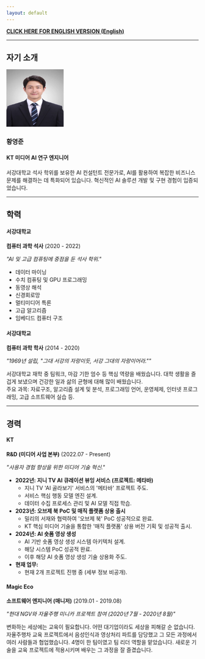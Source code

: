```yaml
---
layout: default
---
```

<p><strong><a href="index_en.html">CLICK HERE FOR ENGLISH VERSION (English)</a></strong></p>
<hr>

<section id="about">
  <h2>자기 소개</h2>
  <img src="images/profile.jpg" alt="황영준 프로필 사진" style="width:150px;height:150px;">
  <h3>황영준</h3>
  <h4>KT 미디어 AI 연구 엔지니어</h4>
  <p>서강대학교 석사 학위를 보유한 AI 컨설턴트 전문가로, AI를 활용하여 복잡한 비즈니스 문제를 해결하는 데 특화되어 있습니다. 혁신적인 AI 솔루션 개발 및 구현 경험이 입증되었습니다.</p>
</section>
<hr>

<section id="education">
  <h2>학력</h2>
  <div>
    <h4>서강대학교</h4>
    <p><strong>컴퓨터 과학 석사</strong> (2020 - 2022)</p>
    <p><em>"AI 및 고급 컴퓨팅에 중점을 둔 석사 학위."</em></p>
    <ul>
      <li>데이터 마이닝</li>
      <li>수치 컴퓨팅 및 GPU 프로그래밍</li>
      <li>동영상 해석</li>
      <li>신경회로망</li>
      <li>멀티미디어 특론</li>
      <li>고급 알고리즘</li>
      <li>임베디드 컴퓨터 구조</li>
    </ul>
  </div>
  <div>
    <h4>서강대학교</h4>
    <p><strong>컴퓨터 과학 학사</strong> (2014 - 2020)</p>
    <p><em>"1969년 설립, "그대 서강의 자랑이듯, 서강 그대의 자랑이어라.""</em></p>
    <p>서강대학교 재학 중 팀워크, 마감 기한 엄수 등 핵심 역량을 배웠습니다. 대학 생활을 즐겁게 보냈으며 건강한 일과 삶의 균형에 대해 많이 배웠습니다. <br> 주요 과목: 자료구조, 알고리즘 설계 및 분석, 프로그래밍 언어, 운영체제, 인터넷 프로그래밍, 고급 소프트웨어 실습 등.</p>
  </div>
</section>
<hr>

<section id="experience">
  <h2>경력</h2>
  <div>
    <h4>KT</h4>
    <p><strong>R&D (미디어 사업 본부)</strong> (2022.07 - Present)</p>
    <p><em>"사용자 경험 향상을 위한 미디어 기술 혁신."</em></p>
    <ul>
      <li>
        <strong>2022년: 지니 TV AI 큐레이션 뷰잉 서비스 (프로젝트: 메타바)</strong>
        <ul>
          <li>지니 TV 'AI 골라보기' 서비스의 '메타바' 프로젝트 주도.</li>
          <li>서비스 핵심 행동 모델 엔진 설계.</li>
          <li>데이터 수집 프로세스 관리 및 AI 모델 직접 학습.</li>
        </ul>
      </li>
      <li>
        <strong>2023년: 오브제 북 PoC 및 매직 플랫폼 상용 출시</strong>
        <ul>
          <li>밀리의 서재와 협력하여 '오브제 북' PoC 성공적으로 완료.</li>
          <li>KT 핵심 미디어 기술을 통합한 '매직 플랫폼' 상용 버전 기획 및 성공적 출시.</li>
        </ul>
      </li>
      <li>
        <strong>2024년: AI 숏폼 영상 생성</strong>
        <ul>
          <li>AI 기반 숏폼 영상 생성 시스템 아키텍처 설계.</li>
          <li>해당 시스템 PoC 성공적 완료.</li>
          <li>이후 해당 AI 숏폼 영상 생성 기술 상용화 주도.</li>
        </ul>
      </li>
      <li>
        <strong>현재 업무:</strong>
        <ul>
          <li>현재 2개 프로젝트 진행 중 (세부 정보 비공개).</li>
        </ul>
      </li>
    </ul>
  </div>
  <div>
    <h4>Magic Eco</h4>
    <p><strong>소프트웨어 엔지니어 (매니저)</strong> (2019.01 - 2019.08)</p>
    <p><em>"현대 NGV와 자율주행 미니카 프로젝트 참여 (2020년 7월 - 2020년 8월)"</em></p>
    <p>변화하는 세상에는 교육이 필요합니다. 어떤 대기업이라도 세상을 피해갈 순 없습니다. 자율주행차 교육 프로젝트에서 음성인식과 영상처리 파트를 담당했고 그 모든 과정에서 여러 사람들과 협업했습니다. 4명이 한 팀이였고 팀 리더 역할을 맡았습니다. 새로운 기술을 교육 프로젝트에 적용시키며 배우는 그 과정을 잘 즐겼습니다.</p>
  </div>
</section>
